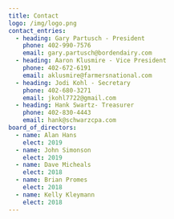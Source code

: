```yaml
---
title: Contact
logo: /img/logo.png
contact_entries:
  - heading: Gary Partusch - President
    phone: 402-990-7576 
    email: gary.partusch@bordendairy.com
  - heading: Aaron Klusmire - Vice President
    phone: 402-672-6191
    email: aklusmire@farmersnational.com
  - heading: Jodi Kohl - Secretary
    phone: 402-680-3271
    email: jkohl7722@gmail.com
  - heading: Hank Swartz- Treasurer
    phone: 402-830-4443
    email: hank@schwarzcpa.com
board_of_directors:
  - name: Alan Hans
    elect: 2019
  - name: John Simonson
    elect: 2019
  - name: Dave Micheals
    elect: 2018
  - name: Brian Promes
    elect: 2018
  - name: Kelly Kleymann
    elect: 2018
---
```

